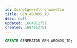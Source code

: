 ```yaml
---
id: 3uanp5gews3llrohwzwe7ou
title: GEN_ABONOS_ID
desc: null
updated: 1684912751
created: 1684912751
---
```



```sql
CREATE GENERATOR GEN_ABONOS_ID;
```
